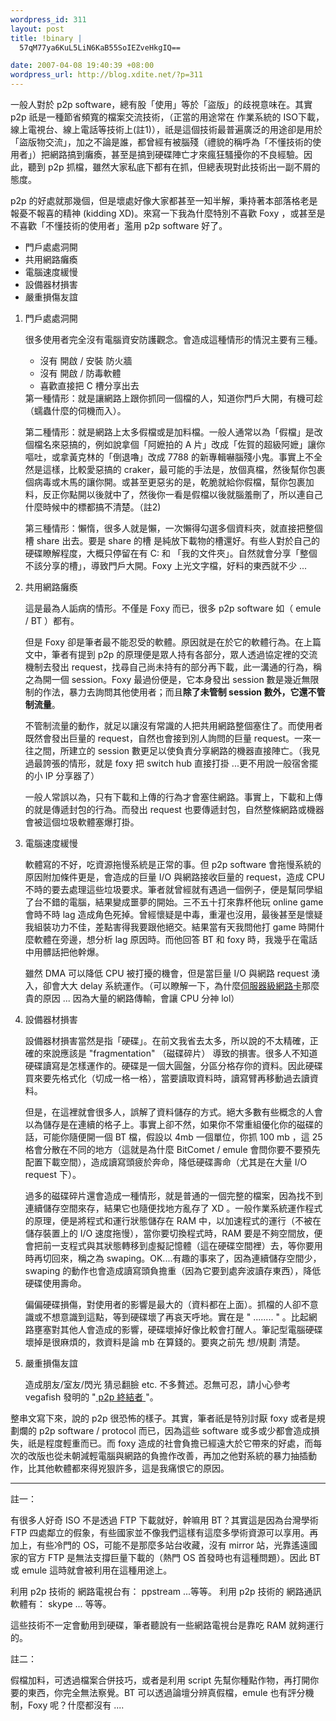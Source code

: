 ```yaml
--- 
wordpress_id: 311
layout: post
title: !binary |
  57qM77ya6KuL5LiN6KaB55SoIEZveHkgIQ==

date: 2007-04-08 19:40:39 +08:00
wordpress_url: http://blog.xdite.net/?p=311
---
```

一般人對於 p2p software，總有股「使用」等於「盜版」的歧視意味在。其實 p2p 祇是一種節省頻寬的檔案交流技術，（正當的用途常在 作業系統的 ISO下載，線上電視台、線上電話等技術上(註1)），祇是這個技術最普遍廣泛的用途卻是用於「盜版物交流」，加之不論是誰，都曾經有被腦殘（禮貌的稱呼為「不懂技術的使用者」）把網路搞到癱瘓，甚至是搞到硬碟陣亡才來瘋狂騷擾你的不良經驗。因此，聽到 p2p 抓檔，雖然大家私底下都有在抓，但總表現對此技術出一副不屑的態度。


p2p 的好處就那幾個，但是壞處好像大家都甚至一知半解，秉持著本部落格老是報憂不報喜的精神 (kidding XD)。來寫一下我為什麼特別不喜歡 Foxy ，或甚至是不喜歡「不懂技術的使用者」濫用 p2p software 好了。

<ul><li>門戶處處洞開</li><li>共用網路癱瘓</li><li>電腦速度緩慢
</li><li>設備器材損害</li><li>嚴重損傷友誼
</li></ul>
<ol><li>門戶處處洞開

很多使用者完全沒有電腦資安防護觀念。會造成這種情形的情況主要有三種。

<ul><li>沒有 開啟 / 安裝 防火牆</li><li>沒有 開啟 / 防毒軟體</li><li>喜歡直接把 C 槽分享出去
</li>

</ul>第一種情形：就是讓網路上跟你抓同一個檔的人，知道你門戶大開，有機可趁（蠕蟲什麼的伺機而入）。

第二種情形：就是網路上太多假檔或是加料檔。一般人通常以為「假檔」是改個檔名來惡搞的，例如說拿個「阿嬷拍的 A 片」改成「佐賀的超級阿嬷」讓你嘔吐，或拿黃克林的「倒退嚕」改成 7788 的新專輯嚇腦殘小鬼。事實上不全然是這樣，比較愛惡搞的 craker，最可能的手法是，放個真檔，然後幫你包裹個病毒或木馬的讓你開。或甚至更惡劣的是，乾脆就給你假檔，幫你包裹加料，反正你點開以後就中了，然後你一看是假檔以後就腦羞刪了，所以連自己什麼時候中的標都搞不清楚。（註2)

第三種情形：懶惰，很多人就是懶，一次懶得勾選多個資料夾，就直接把整個槽 share 出去。要是 share 的槽 是純放下載物的槽還好。有些人對於自己的硬碟瞭解程度，大概只停留在有 C: 和 「我的文件夾」。自然就會分享「整個不該分享的槽」，導致門戶大開。Foxy 上光文字檔，好料的東西就不少 ...

</li><li>共用網路癱瘓

這是最為人詬病的情形。不僅是 Foxy 而已，很多 p2p software 如（ emule / BT ）都有。

但是 Foxy 卻是筆者最不能忍受的軟體。原因就是在於它的軟體行為。在上篇文中，筆者有提到 p2p 的原理便是眾人持有各部分，眾人透過協定裡的交流機制去發出 request，找尋自己尚未持有的部分再下載，此一溝通的行為，稱之為開一個 session。Foxy 最過份便是，它本身發出 session 數是幾近無限制的作法，暴力去詢問其他使用者；而且<strong>除了未管制 session 數外，它還不管制流量</strong>。

不管制流量的動作，就足以讓沒有常識的人把共用網路整個塞住了。而使用者既然會發出巨量的 request，自然也會接到別人詢問的巨量 request。一來一往之間，所建立的 session 數更足以使負責分享網路的機器直接陣亡。（我見過最誇張的情形，就是 foxy 把 switch hub 直接打掛 ...更不用說一般宿舍擺的小 IP 分享器了）

一般人常誤以為，只有下載和上傳的行為才會塞住網路。事實上，下載和上傳的就是傳遞封包的行為。而發出 request 也要傳遞封包，自然整條網路或機器會被這個垃圾軟體塞爆打掛。


</li><li>電腦速度緩慢

軟體寫的不好，吃資源拖慢系統是正常的事。但 p2p software 會拖慢系統的原因附加條件更是，會造成的巨量 I/O 與網路接收巨量的 request，造成 CPU 不時的要去處理這些垃圾要求。筆者就曾經就有遇過一個例子，便是幫同學組了台不錯的電腦，結果變成噩夢的開始。三不五十打來靠杯他玩 online game 會時不時 lag 造成角色死掉。曾經懷疑是中毒，重灌也沒用，最後甚至是懷疑我組裝功力不佳，差點害得我要跟他絕交。結果當有天我問他打 game 時開什麼軟體在旁邊，想分析 lag 原因時。而他回答 BT 和 foxy 時，我幾乎在電話中用髒話把他幹爆。

雖然 DMA 可以降低 CPU 被打擾的機會，但是當巨量 I/O 與網路 request 湧入，卻會大大 delay 系統運作。（可以瞭解一下，為什麼<a href="http://202.99.120.116:82/gate/big5/publish.it168.com/cword/133.shtml">伺服器級網路卡</a>那麼貴的原因 ... 因為大量的網路傳輸，會讓 CPU 分神 lol）

</li><li>設備器材損害

設備器材損害當然是指「硬碟」。在前文我省去太多，所以說的不太精確，正確的來說應該是 "fragmentation" （磁碟碎片） 導致的損害。很多人不知道硬碟讀寫是怎樣運作的。硬碟是一個大圓盤，分區分格存你的資料。因此硬碟買來要先格式化（切成一格一格），當要讀取資料時，讀寫臂再移動過去讀資料。

但是，在這裡就會很多人，誤解了資料儲存的方式。絕大多數有些概念的人會以為儲存是在連續的格子上。事實上卻不然，如果你不常重組優化你的磁碟的話，可能你隨便開一個 BT 檔，假設以 4mb 一個單位，你抓 100 mb ，這 25 格會分散在不同的地方（這就是為什麼 BitComet / emule 會問你要不要預先配置下載空間），造成讀寫頭疲於奔命，降低硬碟壽命（尤其是在大量 I/O request 下）。

過多的磁碟碎片還會造成一種情形，就是普通的一個完整的檔案，因為找不到連續儲存空間來存，結果它也隨便找地方亂存了 XD 。一般作業系統運作程式的原理，便是將程式和運行狀態儲存在 RAM 中，以加速程式的運行（不被在儲存裝置上的 I/O 速度拖慢），當你要切換程式時，RAM 要是不夠空間放，便會把前一支程式與其狀態轉移到虛擬記憶體（這在硬碟空間裡）去，等你要用時再切回來，稱之為 swaping。OK....有趣的事來了，因為連續儲存空間少，swaping 的動作也會造成讀寫頭負擔重（因為它要到處奔波讀存東西），降低硬碟使用壽命。

偏偏硬碟損傷，對使用者的影響是最大的（資料都在上面）。抓檔的人卻不意識或不想意識到這點，等到硬碟壞了再哀天呼地。實在是 " ........ " 。比起網路壅塞對其他人會造成的影響，硬碟壞掉好像比較會打醒人。筆記型電腦硬碟壞掉是很麻煩的，救資料是論 mb 在算錢的。要爽之前先 想/規劃 清楚。

</li><li>嚴重損傷友誼

造成朋友/室友/閃光 猜忌翻臉 etc. 不多贅述。忍無可忍，請小心參考 vegafish 發明的 "<a href="http://vegafish.blogspot.com/2006/12/p2p.html"> p2p 終結者 </a>"。
</li></ol>

整串文寫下來，說的 p2p 很恐怖的樣子。其實，筆者祇是特別討厭 foxy 或者是規劃爛的 p2p software / protocol 而已，因為這些 software 或多或少都會造成損失，祇是程度輕重而已。而 foxy 造成的社會負擔已經遠大於它帶來的好處，而每次的改版也從未朝減輕電腦與網路的負擔作改善，再加之他對系統的暴力抽插動作，比其他軟體都來得兇狠許多，這是我痛恨它的原因。

---

註一：

有很多人好奇 ISO 不是透過 FTP 下載就好，幹嘛用 BT？其實這是因為台灣學術 FTP 四處鄰立的假象，有些國家並不像我們這樣有這麼多學術資源可以享用。再加上，有些冷門的 OS，可能不是那麼多站台收藏，沒有 mirror 站，光靠遙遠國家的官方 FTP 是無法支撐巨量下載的（熱門 OS 首發時也有這種問題）。因此 BT 或 emule 這時就會被利用在這種用途上。

利用 p2p 技術的 網路電視台有： ppstream ...等等。
利用 p2p 技術的 網路通訊軟體有： skype ... 等等。

這些技術不一定會動用到硬碟，筆者聽說有一些網路電視台是靠吃 RAM 就夠運行的。

註二：

假檔加料，可透過檔案合併技巧，或者是利用 script 先幫你種點作物，再打開你要的東西，你完全無法察覺。BT 可以透過論壇分辨真假檔，emule 也有評分機制，Foxy 呢？什麼都沒有 ....


